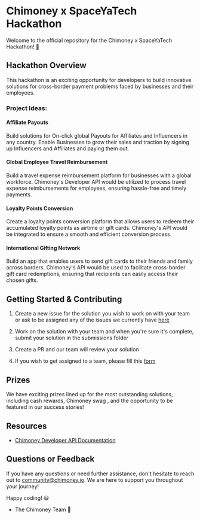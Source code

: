 
# Chimoney x SpaceYaTech Hackathon
Welcome to the official repository for the Chimoney x SpaceYaTech Hackathon! 🚀 

## Hackathon Overview

This hackathon  is an exciting opportunity for developers to build innovative solutions for cross-border payment problems faced by businesses and their employees. 

### Project Ideas:
 #### Affiliate Payouts
Build solutions for On-click global Payouts for Affiliates and Influencers in any country. Enable Businesses to grow their sales and traction by signing up Influencers and Affiliates and paying them out.

#### Global Employee Travel Reimbursement
Build a travel expense reimbursement platform for businesses with a global workforce. Chimoney's Developer API would be utilized to process travel expense reimbursements for employees, ensuring hassle-free and timely payments.

#### Loyalty Points Conversion
Create a loyalty points conversion platform that allows users to redeem their accumulated loyalty points as airtime or gift cards. Chimoney's API would be integrated to ensure a smooth and efficient conversion process.

#### International Gifting Network
Build an app that enables users to send gift cards to their friends and family across borders. Chimoney's API would be used to facilitate cross-border gift card redemptions, ensuring that recipients can easily access their chosen gifts.

## Getting Started & Contributing

1. Create a new issue for the solution you wish to work on with your team or ask to be assigned any of the issues we currently have [here](https://github.com/Chimoney/Chimoney-API-DevChallenge/issues)

2. Work on the solution with your team and when you're sure it's complete, submit your solution in the submissions folder
   
3. Create a PR and our team will review your solution
   
4. If you wish to get assigned to a team, please fill this [form](https://forms.gle/7At1R1Ur3BrGAqhZ9)

## Prizes

We have exciting prizes lined up for the most outstanding solutions, including cash rewards, Chimoney swag , and the opportunity to be featured in our success stories!


## Resources

- [Chimoney Developer API Documentation](https://chimoney.readme.io/reference/introduction)

## Questions or Feedback

If you have any questions or need further assistance, don't hesitate to reach out to community@chimoney.io. We are here to support you throughout your journey!

 Happy coding! 😃

- The Chimoney Team 💌

